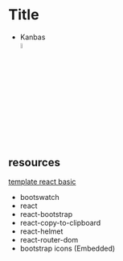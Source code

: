 # Title

* Kanbas</br>
<a href="./kanbas.md" title="kanbas"><img width="5%" src="https://res.cloudinary.com/rick-rick-torrellas/image/upload/v1629301660/icons/kanban_oifhu7.png"/></a>

## resources

[template react basic](https://github.com/Rick-torrellas/template-react-basic)<br/>

* bootswatch
* react
* react-bootstrap
* react-copy-to-clipboard
* react-helmet
* react-router-dom
* bootstrap icons (Embedded)
